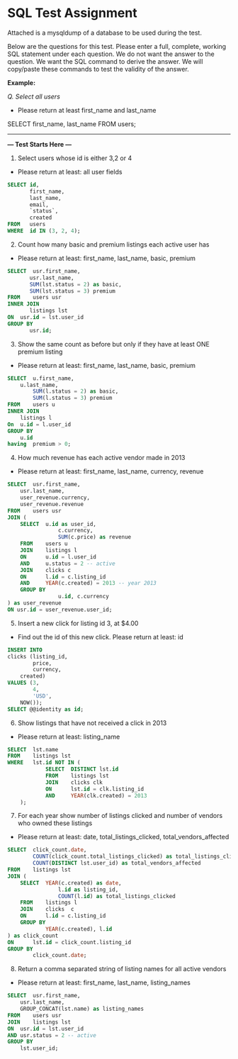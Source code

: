 # SQL Test Assignment

Attached is a mysqldump of a database to be used during the test.

Below are the questions for this test. Please enter a full, complete, working SQL statement under each question. We do not want the answer to the question. We want the SQL command to derive the answer. We will copy/paste these commands to test the validity of the answer.

**Example:**

_Q. Select all users_

- Please return at least first_name and last_name

SELECT first_name, last_name FROM users;


------

**— Test Starts Here —**

1. Select users whose id is either 3,2 or 4
- Please return at least: all user fields
 ``` SQL
 SELECT id,
        first_name, 
        last_name, 
        email, 
        `status`, 
        created 
 FROM	users
 WHERE	id IN (3, 2, 4);
 ```

2. Count how many basic and premium listings each active user has
- Please return at least: first_name, last_name, basic, premium
 ``` SQL
SELECT	usr.first_name, 
		usr.last_name, 
		SUM(lst.status = 2) as basic, 
		SUM(lst.status = 3) premium
FROM	users usr
INNER JOIN 
		listings lst
ON	usr.id = lst.user_id
GROUP BY 
		usr.id;
 ```

3. Show the same count as before but only if they have at least ONE premium listing
- Please return at least: first_name, last_name, basic, premium
```SQL
SELECT	u.first_name, 
	u.last_name, 
        SUM(l.status = 2) as basic, 
        SUM(l.status = 3) premium
FROM 	users u
INNER JOIN 
	listings l
On	u.id = l.user_id
GROUP BY
	u.id
having	premium > 0;
```

4. How much revenue has each active vendor made in 2013
- Please return at least: first_name, last_name, currency, revenue
```SQL
SELECT	usr.first_name,
	usr.last_name,
	user_revenue.currency,
	user_revenue.revenue
FROM	users usr
JOIN (
    SELECT	u.id as user_id,
            	c.currency,
            	SUM(c.price) as revenue
    FROM	users u
    JOIN 	listings l
    ON 		u.id = l.user_id
    AND 	u.status = 2 -- active
    JOIN 	clicks c
    ON 		l.id = c.listing_id
    AND 	YEAR(c.created) = 2013 -- year 2013
    GROUP BY 
            	u.id, c.currency
) as user_revenue
ON usr.id = user_revenue.user_id;
```

5. Insert a new click for listing id 3, at $4.00
- Find out the id of this new click. Please return at least: id
```SQL
INSERT INTO 
clicks (listing_id, 
        price, 
        currency,
	created) 
VALUES (3, 
        4, 
        'USD',
	NOW());
SELECT @@identity as id;
```

6. Show listings that have not received a click in 2013
- Please return at least: listing_name
```SQL
SELECT	lst.name 
FROM	listings lst 
WHERE	lst.id NOT IN (
            SELECT	DISTINCT lst.id
            FROM	listings lst
            JOIN	clicks clk
            ON		lst.id = clk.listing_id
            AND		YEAR(clk.created) = 2013
	);
```

7. For each year show number of listings clicked and number of vendors who owned these listings
- Please return at least: date, total_listings_clicked, total_vendors_affected
```SQL
SELECT	click_count.date,
        COUNT(click_count.total_listings_clicked) as total_listings_clicked, 
        COUNT(DISTINCT lst.user_id) as total_vendors_affected 
FROM	listings lst
JOIN (
    SELECT	YEAR(c.created) as date,
            	l.id as listing_id,
            	COUNT(l.id) as total_listings_clicked
    FROM	listings l
    JOIN	clicks	c
    ON		l.id = c.listing_id
    GROUP BY
            YEAR(c.created), l.id
) as click_count
ON		lst.id = click_count.listing_id
GROUP BY 
		click_count.date;
```

8. Return a comma separated string of listing names for all active vendors
- Please return at least: first_name, last_name, listing_names
```SQL
SELECT	usr.first_name, 
	usr.last_name, 
	GROUP_CONCAT(lst.name) as listing_names
FROM	users usr
JOIN 	listings lst
ON 	usr.id = lst.user_id
AND	usr.status = 2 -- active
GROUP BY
	lst.user_id;
```
